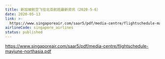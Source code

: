 ```yaml
---
title: 新加坡航空飞往北亚航班最新资讯（2020-5-6）
date: 2020-05-13
link: >-
  https://www.singaporeair.com/saar5/pdf/media-centre/flightschedule-mayjune-northasia.pdf
airlineCode: singapore_airlines
status: published
---
```

https://www.singaporeair.com/saar5/pdf/media-centre/flightschedule-mayjune-northasia.pdf